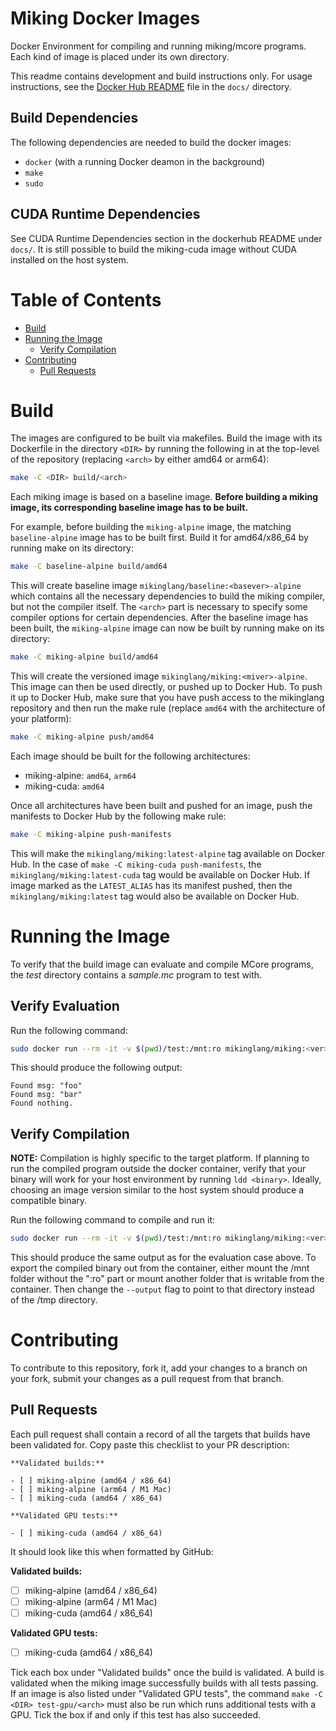 # Miking Docker Images
Docker Environment for compiling and running miking/mcore programs. Each kind
of image is placed under its own directory.

This readme contains development and build instructions only. For usage
instructions, see the [Docker Hub README](docs/dockerhub-README.md) file in the
`docs/` directory.

## Build Dependencies

The following dependencies are needed to build the docker images:

* `docker` (with a running Docker deamon in the background)
* `make`
* `sudo`

## CUDA Runtime Dependencies

See CUDA Runtime Dependencies section in the dockerhub README under `docs/`. It
is still possible to build the miking-cuda image without CUDA installed on the
host system.

# Table of Contents

 * [Build](#build)
 * [Running the Image](#running-the-image)
   * [Verify Compilation](#verify-compilation)
 * [Contributing](#contributing)
   * [Pull Requests](#pull-requests)

# Build

The images are configured to be built via makefiles. Build the image with its
Dockerfile in the directory `<DIR>` by running the following in at the
top-level of the repository (replacing `<arch>` by either amd64 or arm64):

```sh
make -C <DIR> build/<arch>
```

Each miking image is based on a baseline image. **Before building a miking
image, its corresponding baseline image has to be built.**

For example, before building the `miking-alpine` image, the matching
`baseline-alpine` image has to be built first. Build it for amd64/x86_64 by
running make on its directory:

```sh
make -C baseline-alpine build/amd64
```

This will create baseline image `mikinglang/baseline:<basever>-alpine` which
contains all the necessary dependencies to build the miking compiler, but not
the compiler itself. The `<arch>` part is necessary to specify some compiler
options for certain dependencies. After the baseline image has been built, the
`miking-alpine` image can now be built by running make on its directory:

```sh
make -C miking-alpine build/amd64
```

This will create the versioned image `mikinglang/miking:<miver>-alpine`. This
image can then be used directly, or pushed up to Docker Hub. To push it up to
Docker Hub, make sure that you have push access to the mikinglang repository
and then run the make rule (replace `amd64` with the architecture of your
platform):

```sh
make -C miking-alpine push/amd64
```

Each image should be built for the following architectures:

 * miking-alpine: `amd64`, `arm64`
 * miking-cuda: `amd64`

Once all architectures have been built and pushed for an image, push the
manifests to Docker Hub by the following make rule:

```sh
make -C miking-alpine push-manifests
```

This will make the `mikinglang/miking:latest-alpine` tag available on Docker
Hub. In the case of `make -C miking-cuda push-manifests`, the
`mikinglang/miking:latest-cuda` tag would be available on Docker Hub. If image
marked as the `LATEST_ALIAS` has its manifest pushed, then the
`mikinglang/miking:latest` tag would also be available on Docker Hub.

# Running the Image

To verify that the build image can evaluate and compile MCore programs, the
_test_ directory contains a _sample.mc_ program to test with.

## Verify Evaluation

Run the following command:

```sh
sudo docker run --rm -it -v $(pwd)/test:/mnt:ro mikinglang/miking:<ver> mi eval /mnt/sample.mc
```

This should produce the following output:

```
Found msg: "foo"
Found msg: "bar"
Found nothing.
```

## Verify Compilation

**NOTE:** Compilation is highly specific to the target platform. If planning to
run the compiled program outside the docker container, verify that your binary
will work for your host environment by running `ldd <binary>`. Ideally,
choosing an image version similar to the host system should produce a
compatible binary.

Run the following command to compile and run it:

```sh
sudo docker run --rm -it -v $(pwd)/test:/mnt:ro mikinglang/miking:<ver> bash -c "mi compile /mnt/sample.mc --output /tmp/sample && /tmp/sample"
```

This should produce the same output as for the evaluation case above. To export
the compiled binary out from the container, either mount the /mnt folder
without the ":ro" part or mount another folder that is writable from the
container. Then change the `--output` flag to point to that directory instead
of the /tmp directory.

# Contributing

To contribute to this repository, fork it, add your changes to a branch on your
fork, submit your changes as a pull request from that branch.

## Pull Requests

Each pull request shall contain a record of all the targets that builds have
been validated for. Copy paste this checklist to your PR description:

```
**Validated builds:**

- [ ] miking-alpine (amd64 / x86_64)
- [ ] miking-alpine (arm64 / M1 Mac)
- [ ] miking-cuda (amd64 / x86_64)

**Validated GPU tests:**

- [ ] miking-cuda (amd64 / x86_64)
```

It should look like this when formatted by GitHub:

**Validated builds:**

- [ ] miking-alpine (amd64 / x86_64)
- [ ] miking-alpine (arm64 / M1 Mac)
- [ ] miking-cuda (amd64 / x86_64)

**Validated GPU tests:**

- [ ] miking-cuda (amd64 / x86_64)

Tick each box under "Validated builds" once the build is validated. A build is
validated when the miking image successfully builds with all tests passing. If
an image is also listed under "Validated GPU tests", the command
`make -C <DIR> test-gpu/<arch>` must also be run which runs additional tests
with a GPU. Tick the box if and only if this test has also succeeded.
